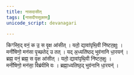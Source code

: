 ```yaml
---
title: नासदासीत्
tags: [नासदीयसूक्तम्]
unicode_script: devanagari

---
```

<div class="js_include" url="../../../../sangrahaH/shAkalA/saMhitA/10/129_nAsadIyam/"  newLevelForH1="2" includeTitle="true"> </div>  



किꣳस्वि॒द् वनं॒ क उ॒ स वृ॒क्ष आ॑सीत् । यतो॒ द्यावा॑पृथि॒वी नि॑ष्टत॒क्षुः ।  
मनी॑षिणो॒ मन॑सा पृ॒च्छतेद् उ तत् । यद् अ॒ध्यति॑ष्ठद् भुव॑नानि धा॒रयन्॑ ।  
ब्रह्म॒ वनं॒ ब्रह्म॒ स वृ॒क्ष आ॑सीत् । यतो॒ द्यावा॑पृथि॒वी नि॑ष्टत॒क्षुः ।  
मनी॑षिणो॒ मन॑सा॒ विब्र॑वीमि वः । ब्रह्मा॒ध्यतिष्ठ॒द् भुव॑नानि धा॒रयन्॑ ।
